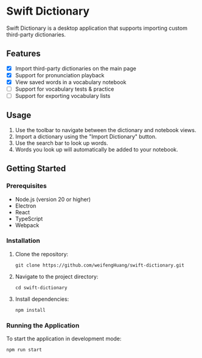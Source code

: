 # Swift Dictionary

Swift Dictionary is a desktop application that supports importing custom third-party dictionaries.

## Features

- [x] Import third-party dictionaries on the main page
- [x] Support for pronunciation playback
- [x] View saved words in a vocabulary notebook
- [ ] Support for vocabulary tests & practice
- [ ] Support for exporting vocabulary lists

## Usage

1. Use the toolbar to navigate between the dictionary and notebook views.
2. Import a dictionary using the "Import Dictionary" button.
3. Use the search bar to look up words.
4. Words you look up will automatically be added to your notebook.

## Getting Started

### Prerequisites

- Node.js (version 20 or higher)
- Electron
- React
- TypeScript
- Webpack

### Installation

1. Clone the repository:
   ```
   git clone https://github.com/weifengHuang/swift-dictionary.git
   ```

2. Navigate to the project directory:
   ```
   cd swift-dictionary
   ```

3. Install dependencies:
   ```
   npm install
   ```

### Running the Application

To start the application in development mode:
```
npm run start
```
